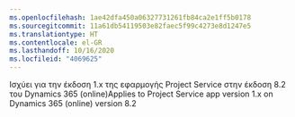 ```yaml
---
ms.openlocfilehash: 1ae42dfa450a06327731261fb84ca2e1ff5b0178
ms.sourcegitcommit: 11a61db54119503e82faec5f99c4273e8d1247e5
ms.translationtype: HT
ms.contentlocale: el-GR
ms.lasthandoff: 10/16/2020
ms.locfileid: "4069625"
---
```

<span data-ttu-id="24fb4-101">Ισχύει για την έκδοση 1.x της εφαρμογής Project Service στην έκδοση 8.2 του Dynamics 365 (online)</span><span class="sxs-lookup"><span data-stu-id="24fb4-101">Applies to Project Service app version 1.x on Dynamics 365 (online) version 8.2</span></span>


